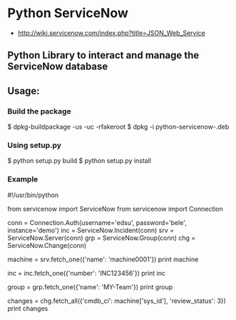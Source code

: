 # Python ServiceNow
* http://wiki.servicenow.com/index.php?title=JSON_Web_Service

## Python Library to interact and manage the ServiceNow database

## Usage:
### Build the package

  $ dpkg-buildpackage -us -uc -rfakeroot
  $ dpkg -i python-servicenow-<version>.deb

### Using setup.py

  $ python setup.py build
  $ python setup.py install

### Example

  #!/usr/bin/python

  from servicenow import ServiceNow
  from servicenow import Connection

  conn = Connection.Auth(username='edsu', password='bele', instance='demo')
  inc = ServiceNow.Incident(conn)
  srv = ServiceNow.Server(conn)
  grp = ServiceNow.Group(conn)
  chg = ServiceNow.Change(conn)

  machine = srv.fetch_one({'name': 'machine0001'})
  print machine

  inc = inc.fetch_one({'number': 'INC123456'})
  print inc

  group = grp.fetch_one({'name': 'MY-Team'})
  print group

  changes = chg.fetch_all({'cmdb_ci': machine['sys_id'], 'review_status': 3})
  print changes
